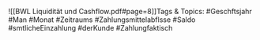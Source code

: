 
![[BWL Liquidität und Cashflow.pdf#page=8]]Tags & Topics:
   #Geschftsjahr
   #Man
   #Monat
   #Zeitraums
   #Zahlungsmittelabflsse
   #Saldo
   #smtlicheEinzahlung
   #derKunde
   #Zahlungfaktisch